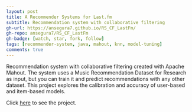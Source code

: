 ```yaml
---
layout: post
title: A Recommender Systems for Last.fm
subtitle: Recommendation system with collaborative filtering
gh-url: https://ansegura7.github.io/RS_CF_LastFm/
gh-repo: ansegura7/RS_CF_LastFm
gh-badge: [watch, star, fork, follow]
tags: [recommender-system, java, mahout, knn, model-tuning]
comments: true
---
```


Recommendation system with collaborative filtering created with Apache Mahout. The system uses a Music Recommendation Dataset for Research as input, but you can train it and predict recommendations with any other dataset. This project explores the calibration and accuracy of user-based and item-based models.

Click [here](https://ansegura7.github.io/RS_CF_LastFm/) to see the project.
